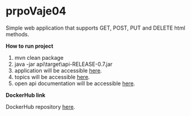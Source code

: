 # prpoVaje04

Simple web application that supports GET, POST, PUT and DELETE html methods.


**How to run project**
1. mvn clean package
2. java -jar api\target\api-RELEASE-0.7.jar
3. application will be accessible [here](http://localhost:8083/v1/professors/ "http://localhost:8083/v1/professors/").
3. topics will be accessible [here](http://localhost:8083/v1/topics/ "http://localhost:8083/v1/topics/").
4. open api documentation will be accessible [here](http://localhost:8083/api-specs/v1/openapi.json "http://localhost:8083/api-specs/v1/openapi.json").

**DockerHub link**

DockerHub repository [here](https://hub.docker.com/orgs/prpo51/repositories "https://hub.docker.com/orgs/prpo51/repositories").

